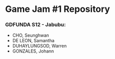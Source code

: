 # Game Jam #1 Repository
### GDFUNDA S12 - Jabubu:
- CHO, Seunghwan
- DE LEON, Samantha
- DUHAYLUNGSOD, Warren
- GONZALES, Johann
